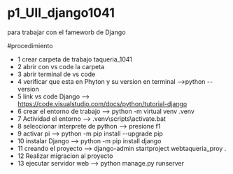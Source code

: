 # p1_UII_django1041
para trabajar con el fameworb de Django

#procedimiento
- 1 crear carpeta de trabajo taqueria_1041
- 2 abrir con vs code la carpeta
- 3 abrir terminal de vs code
- 4 verificar que esta en Phyton y su version en terminal -->python --version
- 5 link vs code Django --> https://code.visualstudio.com/docs/python/tutorial-django
- 6 crear el entorno de trabajo --> python -m virtual venv .venv
- 7 Actividad el entorno --> .venv\scripts\activate.bat
- 8 seleccionar interprete de python --> presione f1
- 9 activar pi --> python -m pip install --upgrade pip
- 10 instalar Django --> python -m pip install django
- 11 creando el proyecto --> django-admin startproject webtaqueria_proy .
- 12 Realizar migracion al proyecto
- 13 ejecutar servidor web --> python manage.py runserver
